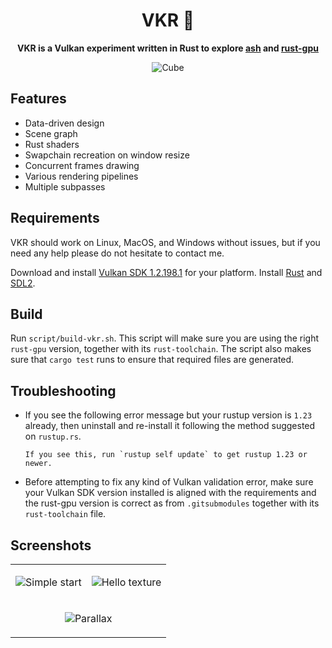 <div align="center">

# VKR 🌋

**VKR is a Vulkan experiment written in Rust to explore [ash](https://github.com/MaikKlein/ash) and [rust-gpu](https://github.com/EmbarkStudios/rust-gpu)**

![Cube](https://user-images.githubusercontent.com/6058008/129566096-8ed6d53a-50e7-43d8-9dce-7410bc02d64a.gif)

</div>

## Features

- Data-driven design
- Scene graph
- Rust shaders
- Swapchain recreation on window resize
- Concurrent frames drawing
- Various rendering pipelines
- Multiple subpasses

## Requirements

VKR should work on Linux, MacOS, and Windows without issues, but if you need any help please do not hesitate to contact me.

Download and install [Vulkan SDK 1.2.198.1](https://vulkan.lunarg.com/sdk/home) for your platform. Install [Rust](https://rustup.rs/) and [SDL2](https://www.libsdl.org/download-2.0.php).

## Build

Run `script/build-vkr.sh`. This script will make sure you are using the right `rust-gpu` version, together with its `rust-toolchain`.
The script also makes sure that `cargo test` runs to ensure that required files are generated.

## Troubleshooting

- If you see the following error message but your rustup version is `1.23` already, then uninstall and re-install it following the method suggested on `rustup.rs`.
  ```
  If you see this, run `rustup self update` to get rustup 1.23 or newer.
  ```

- Before attempting to fix any kind of Vulkan validation error, make sure your Vulkan SDK version installed is aligned with the requirements and the rust-gpu version is correct as from `.gitsubmodules` together with its `rust-toolchain` file.

## Screenshots

<div align="center">

<table>
<tr>
<td align="center">

![Simple start](https://user-images.githubusercontent.com/6058008/111353245-664c9780-8685-11eb-8cfb-8f16c1549326.gif)

</td>
<td align="center">

![Hello texture](https://user-images.githubusercontent.com/6058008/111924135-30ebe380-8aa3-11eb-9f5d-c668bdac0174.gif)

</td>
</tr>

<tr>
<td colspan="2" align="center">

![Parallax](https://user-images.githubusercontent.com/6058008/114322696-e6014100-9b21-11eb-84ac-43932d0a71c6.gif)

</td>
</tr>
</table>

</div>